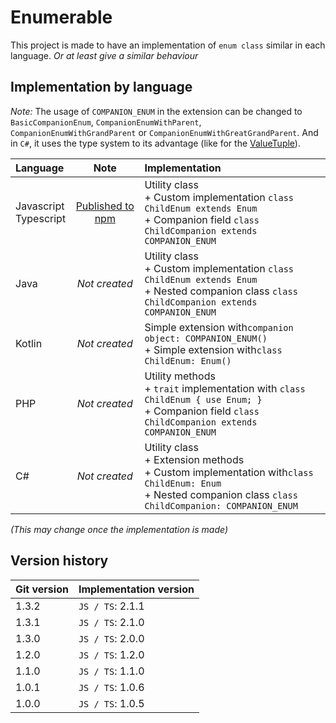 # Enumerable

This project is made to have an implementation of `enum class` similar in each language.
_Or at least give a similar behaviour_

## Implementation by language

_Note:_
The usage of `COMPANION_ENUM` in the extension can be changed to
`BasicCompanionEnum`, `CompanionEnumWithParent`,
`CompanionEnumWithGrandParent` or `CompanionEnumWithGreatGrandParent`.
And in `C#`, it uses the type system to its advantage (like for the [ValueTuple](https://learn.microsoft.com/dotnet/api/system.valuetuple)).

| Language                  |                                  Note                                  | Implementation                                                                                                                                                    |
|:--------------------------|:----------------------------------------------------------------------:|:------------------------------------------------------------------------------------------------------------------------------------------------------------------|
| Javascript<br/>Typescript | [Published to npm](https://www.npmjs.com/package/@joookiwi/enumerable) | Utility class<br/> + Custom implementation `class ChildEnum extends Enum`<br/>+ Companion field `class ChildCompanion extends COMPANION_ENUM`                     |
| Java                      |                             _Not created_                              | Utility class<br/>+ Custom implementation `class ChildEnum extends Enum`<br/>+ Nested companion class `class ChildCompanion extends COMPANION_ENUM`               |
| Kotlin                    |                             _Not created_                              | Simple extension with`companion object: COMPANION_ENUM()`<br/>+ Simple extension with`class ChildEnum: Enum()`                                                    |
| PHP                       |                             _Not created_                              | Utility methods<br/>+ `trait` implementation with `class ChildEnum { use Enum; }`<br/>+ Companion field `class ChildCompanion extends COMPANION_ENUM`             |
| C#                        |                             _Not created_                              | Utility class<br/>+ Extension methods<br/>+ Custom implementation with`class ChildEnum: Enum`<br/>+ Nested companion class `class ChildCompanion: COMPANION_ENUM` |

_(This may change once the implementation is made)_

## Version history

| Git version | Implementation version |
|-------------|------------------------|
| 1.3.2       | `JS / TS`: 2.1.1       |
| 1.3.1       | `JS / TS`: 2.1.0       |
| 1.3.0       | `JS / TS`: 2.0.0       |
| 1.2.0       | `JS / TS`: 1.2.0       |
| 1.1.0       | `JS / TS`: 1.1.0       |
| 1.0.1       | `JS / TS`: 1.0.6       |
| 1.0.0       | `JS / TS`: 1.0.5       |

